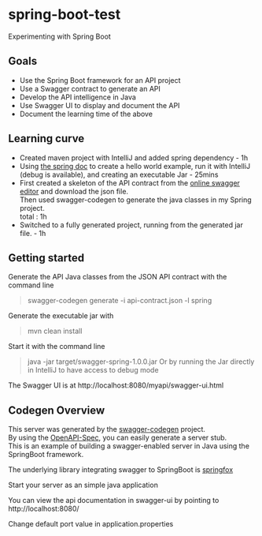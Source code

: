 # spring-boot-test
Experimenting with Spring Boot

## Goals
* Use the Spring Boot framework for an API project
* Use a Swagger contract to generate an API
* Develop the API intelligence in Java
* Use Swagger UI to display and document the API
* Document the learning time of the above

## Learning curve
* Created maven project with IntelliJ and added spring dependency - 1h
* Using [the spring doc](https://docs.spring.io/spring-boot/docs/current-SNAPSHOT/reference/htmlsingle/#getting-started-first-application-code) to create a hello world example, run it with IntelliJ (debug is available), and creating an executable Jar - 25mins
* First created a skeleton of the API contract from the [online swagger editor](http://editor.swagger.io/#/) and download the json file.  
Then used swagger-codegen to generate the java classes in my Spring project.  
total : 1h
* Switched to a fully generated project, running from the generated jar file. - 1h

## Getting started

Generate the API Java classes from the JSON API contract with the command line  
> swagger-codegen generate -i api-contract.json -l spring

Generate the executable jar with  
> mvn clean install

Start it with the command line  
> java -jar target/swagger-spring-1.0.0.jar
Or by running the Jar directly in IntelliJ to have access to debug mode  

The Swagger UI is at http://localhost:8080/myapi/swagger-ui.html  


## Codegen Overview  
This server was generated by the [swagger-codegen](https://github.com/swagger-api/swagger-codegen) project.  
By using the [OpenAPI-Spec](https://github.com/swagger-api/swagger-core), you can easily generate a server stub.  
This is an example of building a swagger-enabled server in Java using the SpringBoot framework.  

The underlying library integrating swagger to SpringBoot is [springfox](https://github.com/springfox/springfox)  

Start your server as an simple java application  

You can view the api documentation in swagger-ui by pointing to  
http://localhost:8080/  

Change default port value in application.properties